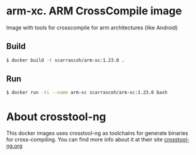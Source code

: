 # arm-xc. ARM CrossCompile image

Image with tools for crosscompile for arm architectures (like Android)

## Build

```bash
$ docker build -t scarrascoh/arm-xc:1.23.0 .
```

## Run

```bash
$ docker run -ti --name arm-xc scarrascoh/arm-xc:1.23.0 bash
```

# About crosstool-ng

This docker images uses crosstool-ng as toolchains for generate binaries for cross-compiling. You can find more info about it at their site [crosstool-ng.org](http://crosstool-ng.org/)

